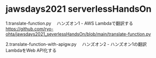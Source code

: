 # jawsdays2021 serverlessHandsOn
1.translate-function.py
　ハンズオン1 - AWS Lambdaで翻訳する
 https://github.com/ryo-ohta/jawsdays2021_severlessHandsOn/blob/main/translate-function.py

2.translate-function-with-apigw.py
　ハンズオン2 - ハンズオン1の翻訳LambdaをWeb API化する
